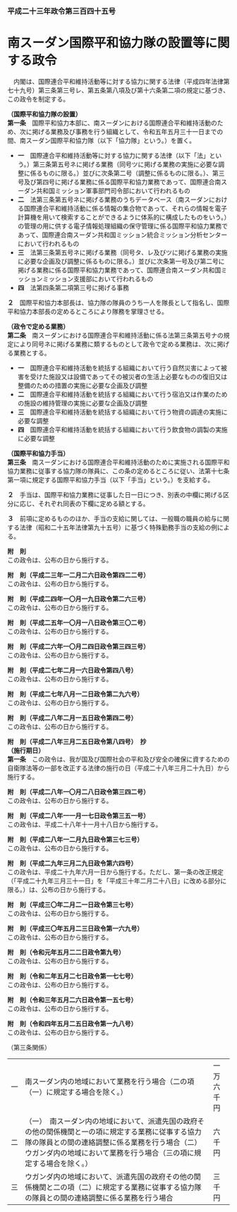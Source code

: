 ### 平成二十三年政令第三百四十五号  
# 南スーダン国際平和協力隊の設置等に関する政令  
　内閣は、国際連合平和維持活動等に対する協力に関する法律（平成四年法律第七十九号）第三条第三号レ、第五条第八項及び第十六条第二項の規定に基づき、この政令を制定する。  
  
**（国際平和協力隊の設置）**  
**第一条**　国際平和協力本部に、南スーダンにおける国際連合平和維持活動のため、次に掲げる業務及び事務を行う組織として、令和五年五月三十一日までの間、南スーダン国際平和協力隊（以下「協力隊」という。）を置く。  
* **一**　国際連合平和維持活動等に対する協力に関する法律（以下「法」という。）第三条第五号ネに掲げる業務（同号ツに掲げる業務の実施に必要な調整に係るものに限る。）並びに次条第二号（調整に係るものに限る。）、第三号及び第四号に掲げる業務に係る国際平和協力業務であって、国際連合南スーダン共和国ミッション軍事部門司令部において行われるもの  
* **二**　法第三条第五号ネに掲げる業務のうちデータベース（南スーダンにおける国際連合平和維持活動に係る情報の集合物であって、それらの情報を電子計算機を用いて検索することができるように体系的に構成したものをいう。）の管理の用に供する電子情報処理組織の保守管理に係る国際平和協力業務であって、国際連合南スーダン共和国ミッション統合ミッション分析センターにおいて行われるもの  
* **三**　法第三条第五号ネに掲げる業務（同号タ、レ及びツに掲げる業務の実施に必要な企画及び調整に係るものに限る。）並びに次条第一号及び第二号に掲げる業務に係る国際平和協力業務であって、国際連合南スーダン共和国ミッションミッション支援部において行われるもの  
* **四**　法第四条第二項第三号に掲げる事務  
  
**２**　国際平和協力本部長は、協力隊の隊員のうち一人を隊長として指名し、国際平和協力本部長の定めるところにより隊務を掌理させる。  
  
**（政令で定める業務）**  
**第二条**　南スーダンにおける国際連合平和維持活動に係る法第三条第五号ナの規定により同号ネに掲げる業務に類するものとして政令で定める業務は、次に掲げる業務とする。  
* **一**　国際連合平和維持活動を統括する組織において行う自然災害によって被害を受けた施設又は設備であってその被災者の生活上必要なものの復旧又は整備のための措置の実施に必要な企画及び調整  
* **二**　国際連合平和維持活動を統括する組織において行う宿泊又は作業のための施設の維持管理の実施に必要な企画及び調整  
* **三**　国際連合平和維持活動を統括する組織において行う物資の調達の実施に必要な調整  
* **四**　国際連合平和維持活動を統括する組織において行う飲食物の調製の実施に必要な調整  
  
**（国際平和協力手当）**  
**第三条**　南スーダンにおける国際連合平和維持活動のために実施される国際平和協力業務に従事する協力隊の隊員に、この条の定めるところに従い、法第十七条第一項に規定する国際平和協力手当（以下「手当」という。）を支給する。  
  
**２**　手当は、国際平和協力業務に従事した日一日につき、別表の中欄に掲げる区分に応じ、それぞれ同表の下欄に定める額とする。  
  
**３**　前項に定めるもののほか、手当の支給に関しては、一般職の職員の給与に関する法律（昭和二十五年法律第九十五号）に基づく特殊勤務手当の支給の例による。  
  
**附　則**  
この政令は、公布の日から施行する。  
  
**附　則（平成二三年一二月二六日政令第四二二号）**  
この政令は、公布の日から施行する。  
  
**附　則（平成二四年一〇月一九日政令第二六三号）**  
この政令は、公布の日から施行する。  
  
**附　則（平成二五年一〇月一八日政令第三〇二号）**  
この政令は、公布の日から施行する。  
  
**附　則（平成二六年一〇月二四日政令第三四三号）**  
この政令は、公布の日から施行する。  
  
**附　則（平成二七年二月一六日政令第四八号）**  
この政令は、公布の日から施行する。  
  
**附　則（平成二七年八月一二日政令第二九六号）**  
この政令は、公布の日から施行する。  
  
**附　則（平成二八年二月一五日政令第四二号）**  
この政令は、公布の日から施行する。  
  
**附　則（平成二八年三月二五日政令第八四号）　抄**  
**（施行期日）**  
**第一条**　この政令は、我が国及び国際社会の平和及び安全の確保に資するための自衛隊法等の一部を改正する法律の施行の日（平成二十八年三月二十九日）から施行する。  
  
**附　則（平成二八年一〇月二八日政令第三四二号）**  
この政令は、公布の日から施行する。  
  
**附　則（平成二八年一一月一七日政令第三五一号）**  
この政令は、平成二十八年十一月十八日から施行する。  
  
**附　則（平成二八年一二月九日政令第三七三号）**  
この政令は、公布の日から施行する。  
  
**附　則（平成二九年三月二九日政令第六四号）**  
この政令は、平成二十九年六月一日から施行する。ただし、第一条の改正規定（「平成二十九年三月三十一日」を「平成三十年二月二十八日」に改める部分に限る。）は、公布の日から施行する。  
  
**附　則（平成三〇年二月二一日政令第三七号）**  
この政令は、公布の日から施行する。  
  
**附　則（平成三〇年五月二三日政令第一六九号）**  
この政令は、公布の日から施行する。  
  
**附　則（令和元年五月二二日政令第九号）**  
この政令は、公布の日から施行する。  
  
**附　則（令和二年五月二七日政令第一七七号）**  
この政令は、公布の日から施行する。  
  
**附　則（令和三年五月二六日政令第一五七号）**  
この政令は、公布の日から施行する。  
  
**附　則（令和四年五月二五日政令第一九八号）**  
この政令は、公布の日から施行する。  
  
（第三条関係）  

||||  
| --- | --- | --- |  
|一|南スーダン内の地域において業務を行う場合（二の項（一）に規定する場合を除く。）|一万六千円|  
|二|（一）　南スーダン内の地域において、派遣先国の政府その他の関係機関と一の項に規定する業務に従事する協力隊の隊員との間の連絡調整に係る業務を行う場合（二）　ウガンダ内の地域において業務を行う場合（三の項に規定する場合を除く。）|六千円|  
|三|ウガンダ内の地域において、派遣先国の政府その他の関係機関と二の項（二）に規定する業務に従事する協力隊の隊員との間の連絡調整に係る業務を行う場合|三千円|  
  
